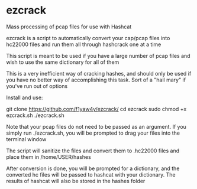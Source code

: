 # ezcrack
Mass processing of pcap files for use with Hashcat

ezcrack is a script to automatically convert your cap/pcap files into hc22000 files and run them all through hashcrack one at a time

This script is meant to be used if you have a large number of pcap files and wish to use the same dictionary for all of them

This is a very inefficient way of cracking hashes, and should only be used if you have no better way of accomplishing this task. Sort of a "hail mary" if you've run out of options

Install and use:

git clone https://github.com/f1yaw4y/ezcrack/
cd ezcrack
sudo chmod +x ezcrack.sh
./ezcrack.sh <pcap files>

Note that your pcap files do not need to be passed as an argument. If you simply run ./ezcrack.sh, you will be prompted to drag your files into the terminal window

The script will sanitize the files and convert them to .hc22000 files and place them in /home/USER/hashes

After conversion is done, you will be prompted for a dictionary, and the converted hc files will be passed to hashcat with your dictionary. The results of hashcat will also be stored in the hashes folder
